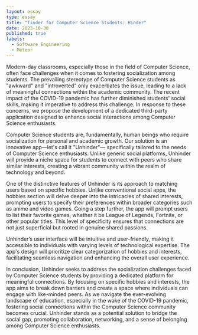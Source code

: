 ```yaml
---
layout: essay
type: essay
title: "Tinder for Computer Science Students: Hinder"
date: 2023-10-30
published: true
labels:
  - Software Engineering
  - Meteor
---
```


Modern-day classrooms, especially those in the field of Computer Science, often face challenges when it comes to fostering socialization among students. The prevailing stereotype of Computer Science students as "awkward" and "introverted" only exacerbates the issue, leading to a lack of meaningful connections within the academic community. The recent impact of the COVID-19 pandemic has further diminished students' social skills, making it imperative to address this challenge. In response to these concerns, we propose the development of a dedicated third-party application designed to enhance social interactions among Computer Science enthusiasts.

Computer Science students are, fundamentally, human beings who require socialization for personal and academic growth. Our solution is an innovative app—let's call it "Unhinder"— specifically tailored to the needs of Computer Science enthusiasts. Unlike generic social platforms, Unhinder will provide a niche space for students to connect with peers who share similar interests, creating a vibrant community within the realm of technology and beyond.

One of the distinctive features of Unhinder is its approach to matching users based on specific hobbies. Unlike conventional social apps, the hobbies section will delve deeper into the intricacies of shared interests, prompting users to specify their preferences within broader categories such as anime and video games. Going a step further, the app will prompt users to list their favorite games, whether it be League of Legends, Fortnite, or other popular titles. This level of specificity ensures that connections are not just superficial but rooted in genuine shared passions.

Unhinder’s user interface will be intuitive and user-friendly, making it accessible to individuals with varying levels of technological expertise. The app's design will prioritize clear categorization of hobbies and interests, facilitating seamless navigation and enhancing the overall user experience. 

In conclusion, Unhinder seeks to address the socialization challenges faced by Computer Science students by providing a dedicated platform for meaningful connections. By focusing on specific hobbies and interests, the app aims to break down barriers and create a space where individuals can engage with like-minded peers. As we navigate the ever-evolving landscape of education, especially in the wake of the COVID-19 pandemic, fostering social connections within the Computer Science community becomes crucial. Unhinder stands as a potential solution to bridge the social gap, promoting collaboration, networking, and a sense of belonging among Computer Science enthusiasts.

